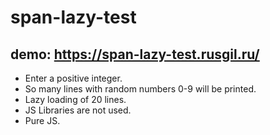 # span-lazy-test
demo: https://span-lazy-test.rusgil.ru/
---

- Enter a positive integer. 
- So many lines with random numbers 0-9 will be printed. 
- Lazy loading of 20 lines. 
- JS Libraries are not used.
- Pure JS.
